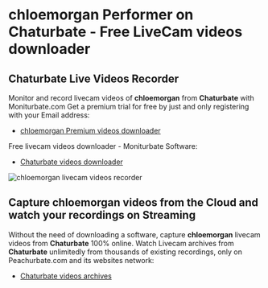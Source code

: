 # chloemorgan Performer on Chaturbate - Free LiveCam videos downloader

## Chaturbate Live Videos Recorder

Monitor and record livecam videos of **chloemorgan** from **Chaturbate** with Moniturbate.com
Get a premium trial for free by just and only registering with your Email address:
* [chloemorgan Premium videos downloader](https://moniturbate.com/request-demo-licence-key.html)

Free livecam videos downloader - Moniturbate Software:
* [Chaturbate videos downloader](https://moniturbate.com/moniturbate-download-software.html)

![chloemorgan livecam videos recorder](https://peachurnet.com/templates/moniturbate-software.png)


## Capture chloemorgan videos from the Cloud and watch your recordings on Streaming

Without the need of downloading a software, capture **chloemorgan** livecam videos from **Chaturbate** 100% online.
Watch Livecam archives from **Chaturbate** unlimitedly from thousands of existing recordings, only on Peachurbate.com and its websites network:
* [Chaturbate videos archives](https://peachurnet.com/)